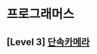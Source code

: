 # 프로그래머스 
## [Level 3] [단속카메라][link]

[link]: https://programmers.co.kr/learn/courses/30/lessons/42884

